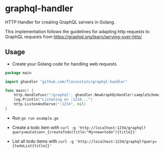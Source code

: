 # graphql-handler

HTTP Handler for creating GraphQL servers in Golang.

This implementation follows the guidelines for adapting http requests to GraphQL requests from https://graphql.org/learn/serving-over-http/

## Usage

* Create your Golang code for handling web requests

```go
package main

import ghandler "github.com/flaviostutz/graphql-handler"

func main() {
    http.HandleFunc("/graphql", ghandler.NewGraphQLHandler(sampleSchema(), true))
    log.Println("Listening on :1234...")
    http.ListenAndServe(":1234", nil)
}
```

* Run `go run example.go`

* Create a todo item with `curl -g 'http://localhost:1234/graphql?query=mutation+_{createTodo(title:"My+new+todo"){title}}'`

* List all todo items with `curl -g 'http://localhost:1234/graphql?query={todoList{title}}'`

